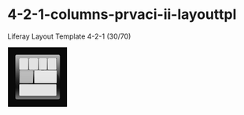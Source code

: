 # 4-2-1-columns-prvaci-ii-layouttpl

Liferay Layout Template 4-2-1 (30/70)

![4-2-1-columns-prvaci-ii-layouttpl](src/main/webapp/4-2-1-columns-prvaci-ii-layouttpl.png?raw=true)